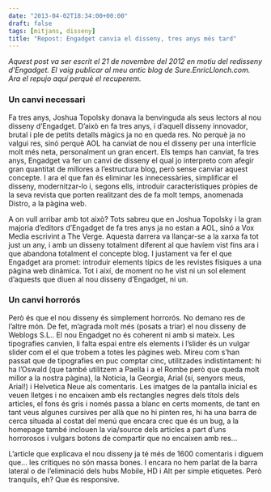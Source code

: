 ```yaml
---
date: "2013-04-02T18:34:00+00:00"
draft: false
tags: [mitjans, disseny]
title: "Repost: Engadget canvia el disseny, tres anys més tard"
---
```

*Aquest post va ser escrit el 21 de novembre del 2012 en motiu del redisseny d'Engadget. El vaig publicar al meu antic blog de Sure.EnricLlonch.com. Ara el repujo aquí perquè el recuperem.*

### Un canvi necessari

Fa tres anys, Joshua Topolsky donava la benvinguda als seus lectors al nou disseny d‘Engadget. D’això en fa tres anys, i d’aquell disseny innovador, brutal i ple de petits detalls màgics ja no en queda res. No perquè ja no valgui res, sinó perquè AOL ha canviat de nou el disseny per una interfície molt més neta, personalment un gran encert. Els temps han canviat, fa tres anys, Engadget va fer un canvi de disseny el qual jo interpreto com afegir gran quantitat de millores a l’estructura blog, però sense canviar aquest concepte. I ara el que fan és eliminar les innecessàries, simplificar el disseny, modernitzar-lo i, segons ells, introduir característiques pròpies de la seva revista que porten realitzant des de fa molt temps, anomenada Distro, a la pàgina web.

A on vull arribar amb tot això? Tots sabreu que en Joshua Topolsky i la gran majoria d’editors d’Engadget de fa tres anys ja no estan a AOL, sinó a Vox Media escrivint a The Verge. Aquesta darrera va llançar-se a la xarxa fa tot just un any, i amb un disseny totalment diferent al que havíem vist fins ara i que abandona totalment el concepte blog. I justament va fer el que Engadget ara promet: introduir elements típics de les revistes físiques a una pàgina web dinàmica. Tot i així, de moment no he vist ni un sol element d’aquests que diuen al nou disseny d’Engadget, ni un.

### Un canvi horrorós

Però és que el nou disseny és simplement horrorós. No demano res de l’altre món. De fet, m’agrada molt més (posats a triar) el nou disseny de Weblogs S.L.. El nou Engadget no és coherent ni amb si mateix. Les tipografies canvien, li falta espai entre els elements i l’slider és un vulgar slider com el el que trobem a totes les pàgines web. Mireu com s’han passat que de tipografies en puc comptar cinc, utilitzades indistintament: hi ha l’Oswald (que també utilitzem a Paella i a el Rombe però que queda molt millor a la nostra pàgina), la Noticia, la Georgia, Arial (sí, senyors meus, Arial!) i Helvetica Neue als comentaris. Les imatges de la pantalla inicial es veuen lletges i no encaixen amb els rectangles negres dels títols dels articles, el fons és gris i només passa a blanc en certs moments, de tant en tant veus algunes cursives per allà que no hi pinten res, hi ha una barra de cerca situada al costat del menú que encara crec que és un bug, a la homepage també inclouen la via/source dels articles a part d’uns horrorosos i vulgars botons de compartir que no encaixen amb res…

L’article que explicava el nou disseny ja té més de 1600 comentaris i diguem que… les crítiques no són massa bones. I encara no hem parlat de la barra lateral o de l’eliminació dels hubs Mobile, HD i Alt per simple etiquetes. Però tranquils, eh? Que és responsive.
